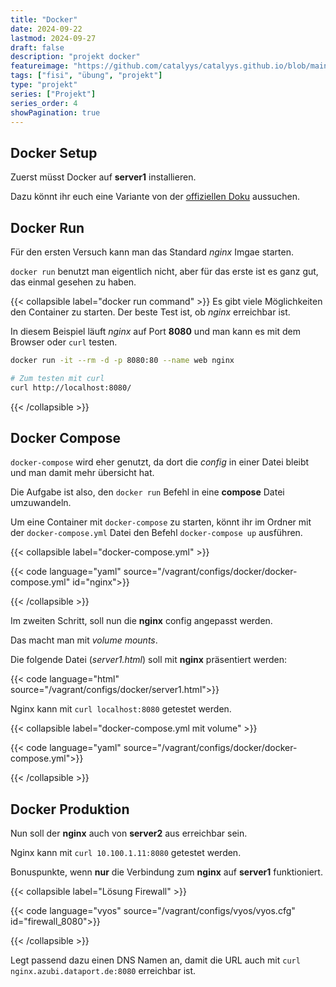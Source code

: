```yaml
---
title: "Docker"
date: 2024-09-22
lastmod: 2024-09-27
draft: false
description: "projekt docker"
featureimage: "https://github.com/catalyys/catalyys.github.io/blob/main/assets/azubi_umgebung_setup.svg?raw=true"
tags: ["fisi", "übung", "projekt"]
type: "projekt"
series: ["Projekt"]
series_order: 4
showPagination: true
---
```



## Docker Setup

Zuerst müsst Docker auf **server1** installieren.

Dazu könnt ihr euch eine Variante von der [offiziellen Doku](https://docs.docker.com/engine/install/debian/) aussuchen.

## Docker Run

Für den ersten Versuch kann man das Standard *nginx* Imgae starten.

`docker run` benutzt man eigentlich nicht, aber für das erste ist es ganz gut, das einmal gesehen zu haben.

{{< collapsible label="docker run command" >}}
Es gibt viele Möglichkeiten den Container zu starten. Der beste Test ist, ob *nginx* erreichbar ist.

In diesem Beispiel läuft *nginx* auf Port **8080** und man kann es mit dem Browser oder `curl` testen.

```bash
docker run -it --rm -d -p 8080:80 --name web nginx

# Zum testen mit curl
curl http://localhost:8080/
```
{{< /collapsible >}}


## Docker Compose

`docker-compose` wird eher genutzt, da dort die *config* in einer Datei bleibt und man damit mehr übersicht hat.

Die Aufgabe ist also, den `docker run` Befehl in eine **compose** Datei umzuwandeln.

Um eine Container mit `docker-compose` zu starten, könnt ihr im Ordner mit der `docker-compose.yml` Datei den Befehl `docker-compose up` ausführen.

{{< collapsible label="docker-compose.yml" >}}

{{< code language="yaml" source="/vagrant/configs/docker/docker-compose.yml" id="nginx">}}

{{< /collapsible >}}

Im zweiten Schritt, soll nun die **nginx** config angepasst werden.

Das macht man mit *volume mounts*.

Die folgende Datei (*server1.html*) soll mit **nginx** präsentiert werden:

{{< code language="html" source="/vagrant/configs/docker/server1.html">}}

Nginx kann mit `curl localhost:8080` getestet werden.

{{< collapsible label="docker-compose.yml mit volume" >}}

{{< code language="yaml" source="/vagrant/configs/docker/docker-compose.yml">}}

{{< /collapsible >}}

## Docker Produktion

Nun soll der **nginx** auch von **server2** aus erreichbar sein.

Nginx kann mit `curl 10.100.1.11:8080` getestet werden.

Bonuspunkte, wenn **nur** die Verbindung zum **nginx** auf **server1** funktioniert.

{{< collapsible label="Lösung Firewall" >}}

{{< code language="vyos" source="/vagrant/configs/vyos/vyos.cfg" id="firewall_8080">}}

{{< /collapsible >}}

Legt passend dazu einen DNS Namen an, damit die URL auch mit `curl nginx.azubi.dataport.de:8080` erreichbar ist.


